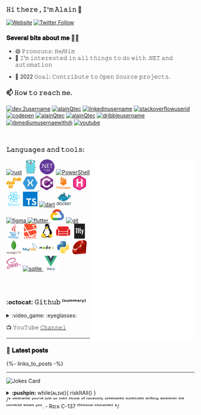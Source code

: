 <h3 align="Left">𝙷𝚒 𝚝𝚑𝚎𝚛𝚎 , 𝙸'𝚖 𝙰𝚕𝚊𝚒𝚗 👋</h3>

[![Website](https://img.shields.io/website?down_color=lightgrey&down_message=Down&style=for-the-badge&up_color=Green&up_message=Up&url=https%3A%2F%2FalainQtec.com)](https://www.alainQtec.com)
[![Twitter Follow](https://img.shields.io/twitter/follow/alainQtec?color=1DA1F2&logo=twitter&label=Follow&style=for-the-badge)](https://www.twitter.com/intent/follow?original_referer=https%3A%2F%2Fgithub.com%2FalainQtec&screen_name=)
<!-- <p align="left"> 
<img alt="Typing SVG" src="https://readme-typing-svg.herokuapp.com?color=%234F8BD7&size=17&duration=4958&width=650&height=49&lines=Wubba+lubba+dub+dub!;I'm+a+self-driven+tech+savvy+dude+with+a+knack+for+Coding+%26+design.+;An+aspiring+programmer+%26+College+undergrad;I+Love+exploring+new+technologies+and+always+open+to+challenges.;...">
</p> -->

<h3>𝐒𝐞𝐯𝐞𝐫𝐚𝐥 𝐛𝐢𝐭𝐬 𝐚𝐛𝐨𝐮𝐭 𝐦𝐞 👨‍💻</h3>

- 😄 𝙿𝚛𝚘𝚗𝚘𝚞𝚗𝚜: 𝙷𝚎/𝙷𝚒𝚖
- 👀 𝙸’𝚖 𝚒𝚗𝚝𝚎𝚛𝚎𝚜𝚝𝚎𝚍 𝚒𝚗 𝚊𝚕𝚕 𝚝𝚑𝚒𝚗𝚐𝚜 𝚝𝚘 𝚍𝚘 𝚠𝚒𝚝𝚑 .𝙽𝙴𝚃 𝚊𝚗𝚍 𝚊𝚞𝚝𝚘𝚖𝚊𝚝𝚒𝚘𝚗
<!-- - 🌱 𝙸’𝚖 𝚌𝚞𝚛𝚛𝚎𝚗𝚝𝚕𝚢 [𝚕𝚎𝚊𝚛𝚗𝚒𝚗𝚐 𝙶𝚘](https://alainQtec.com/blog/learning-go-to-use-with-hugo-challenges-and-hacks) -->
- 🎯 2022 𝙶𝚘𝚊𝚕: 𝙲𝚘𝚗𝚝𝚛𝚒𝚋𝚞𝚝𝚎 𝚝𝚘 𝙾𝚙𝚎𝚗 𝚂𝚘𝚞𝚛𝚌𝚎 𝚙𝚛𝚘𝚓𝚎𝚌𝚝𝚜.
<!-- - 💞️ 𝙸’𝚖 𝚕𝚘𝚘𝚔𝚒𝚗𝚐 𝚝𝚘 𝚌𝚘𝚕𝚕𝚊𝚋𝚘𝚛𝚊𝚝𝚎 .𝙽𝙴𝚃 𝚌𝚘𝚛𝚎 𝚋𝚊𝚜𝚎𝚜 𝚝𝚘𝚘𝚕𝚜 𝚊𝚗𝚍 𝚋𝚊𝚜𝚒𝚌𝚊𝚕𝚕𝚢 𝚊𝚕𝚕 𝚛𝚎𝚙𝚘𝚜 𝚙𝚒𝚗𝚗𝚎𝚍 𝚋𝚎𝚕𝚕𝚘𝚠. -->

<!-- - ☕ 𝙸’𝚖 𝚌𝚞𝚛𝚛𝚎𝚗𝚝𝚕𝚢 𝚠𝚘𝚛𝚔𝚒𝚗𝚐 𝚘𝚗 [𝙼𝚊𝚌𝚑𝚒𝚗𝚎 𝚕𝚎𝚊𝚛𝚗𝚒𝚗𝚐](https://alainqtec.com/projects/machinelearning) 𝚊𝚗𝚍 [𝚠𝚎𝚋 𝚍𝚎𝚟𝚎𝚕𝚘𝚙𝚖𝚎𝚗𝚝](https://alainqtec.com/projects/webdesign) -->
<!-- - 📝 𝙸 𝚛𝚎𝚐𝚞𝚕𝚊𝚛𝚕𝚢 𝚠𝚛𝚒𝚝𝚎 𝚊𝚛𝚝𝚒𝚌𝚕𝚎𝚜 𝚘𝚗 𝚖𝚢 <a href="https://alainqtec.com/blog/" title="𝚊𝚕𝚊𝚒𝚗𝚀𝚝𝚎𝚌.𝚌𝚘𝚖/𝚋𝚕𝚘𝚐  &̴   𝚌𝚢𝚋𝚛𝚝𝚛𝚡.𝚌𝚘𝚖">𝚋𝚕𝚘𝚐𝚜</a> -->

<!-- ### 𝙳𝚒𝚐𝚒𝚝𝚊𝚕 𝚏𝚘𝚘𝚝𝚙𝚛𝚒𝚗𝚝

𝙵𝚎𝚠 𝚜𝚎𝚕𝚏-𝚋𝚞𝚒𝚕𝚝 𝚕𝚒𝚟𝚎 𝚝𝚘𝚘𝚕𝚜 𝙸 𝚞𝚜𝚎 𝚎𝚟𝚎𝚛𝚢𝚍𝚊𝚢 :
- 𝙵𝚎𝚎𝚍𝚋𝚊𝚌𝚔/𝙲𝚑𝚊𝚝 𝚙𝚕𝚊𝚝𝚏𝚘𝚛𝚖 : (I Shall build mine.)
- 𝚄𝚛𝚕-𝚜𝚑𝚘𝚛𝚝𝚎𝚗𝚎𝚛 : (I Shall build mine.)
<!--
[<img src="https://spotifynowplaying-mu.vercel.app" alt="alainQtec Spotify" width="350" />](https://open.spotify.com/user/tterywbii7eqpgndb93tjatja)
 -->

### 📫 𝙷𝚘𝚠 𝚝𝚘 𝚛𝚎𝚊𝚌𝚑 𝚖𝚎.

<p align="left">
<a href="https://dev.to/alainQtec" target="blank"><img align="center" src="https://github.com/alainQtec/AlainQtec/blob/main/Images/dev-dot-to.svg" alt="dev.2username" height="30" width="40" /></a>
<a href="https://twitter.com/alainQtec" target="blank"><img align="center" src="https://github.com/alainQtec/AlainQtec/blob/main/Images/twitter.svg" alt="alainQtec" height="30" width="40" /></a>
<a href="https://linkedin.com/in/alainQtec" target="blank"><img align="center" src="https://github.com/alainQtec/AlainQtec/blob/main/Images/linkedin.svg" alt="linkedinusername" height="30" width="40" /></a>
<a href="https://stackoverflow.com/c/zautomakerz" target="blank"><img align="center" src="https://cdn.jsdelivr.net/npm/simple-icons@3.0.1/icons/stackoverflow.svg" alt="stackoverflowuserid" height="30" width="40" /></a>
<a href="https://codepen.io/alainqtec" target="blank"><img align="center" src="https://github.com/alainQtec/AlainQtec/blob/main/Images/Codepen.io.png" alt="codepen" height="35" width="35" /></a>
<a href="https://fb.com/alainQtec" target="blank"><img align="center" src="https://github.com/alainQtec/AlainQtec/blob/main/Images/facebook.svg" alt="alainQtec" height="35" width="35" /></a>
<a href="https://instagram.com/alainQtec" target="blank"><img align="center" src="https://github.com/alainQtec/AlainQtec/blob/main/Images/instagram.svg" alt="alainQtec" height="35" width="35" /></a>
<a href="https://dribbble.com/alainQtec" target="blank"><img align="center" src="https://github.com/alainQtec/AlainQtec/blob/main/Images/dribbble.svg" alt="dribbleusername" height="30" width="40" /></a>
<a href="https://medium.com/@alainQtec" target="blank"><img align="center" src="https://github.com/alainQtec/AlainQtec/blob/main/Images/medium.svg" alt="@mediumusernaewith@" height="30" width="40" /></a>
<a href="https://www.youtube.com/channel/UCDVYFgx4pJekehwMUuXOyNA/about" target="blank"><img align="center" src="https://github.com/AlainQtec/AlainQtec/blob/main/Images/youtube.svg" alt="youtube" height="35" width="40" /></a>
</p>
<br />

### 𝙻𝚊𝚗𝚐𝚞𝚊𝚐𝚎𝚜 𝚊𝚗𝚍 𝚝𝚘𝚘𝚕𝚜:

<!-- markdownlint-disable MD033 -->
<a href="https://github.com/alainQtec">
 <img src="https://raw.githubusercontent.com/alainQtec/GitStats/actions_branch/generated_images/languagesDarkMode.svg#gh-dark-mode-only" width="280" align="right" alt="Languages"/>
 <img src="https://raw.githubusercontent.com/alainQtec/GitStats/actions_branch/generated_images/overviewDarkMode.svg#gh-dark-mode-only" width="280" align="right" alt="Overview Alain Gitstats"/>
</a>
<!-- markdownlint-enable MD033 -->

<p align="left">
<a href="https://www.rust-lang.org/" target="_blank"><img src="https://github.com/alainQtec/AlainQtec/blob/main/Images/rustaceans-community.png" alt="rust" width="50" height="40"/></a>
<a href="https://golang.org" target="_blank"><img src="https://raw.githubusercontent.com/devicons/devicon/master/icons/go/go-original.svg" alt="go" width="40" height="40"/></a>
<a href="https://docs.microsoft.com/en-us/dotnet/core/introduction" target="_blank"><img src="https://raw.githubusercontent.com/devicons/devicon/master/icons/dotnetcore/dotnetcore-original.svg" alt="dotnetcore" width="40" height="40"/></a>
<a href="https://docs.microsoft.com/en-us/powershell?" target="_blank"><img src="https://raw.githubusercontent.com/alainQtec/AlainQtec/main/Images/powershell.svg" alt="PowerShell" width="40" height="40"/></a>
<a href="https://aws.amazon.com/" target="_blank"><img src="https://raw.githubusercontent.com/devicons/devicon/master/icons/amazonwebservices/amazonwebservices-original.svg" alt="AWS" width="40" height="40"/></a>
<a href="https://dotnet.microsoft.com/apps/xamarin" target="_blank"><img src="https://raw.githubusercontent.com/devicons/devicon/master/icons/xamarin/xamarin-original.svg" alt="xamarin" width="40" height="40"/>
<a href="https://dotnet.microsoft.com/en-us/languages/csharp" target="_blank"><img src="https://raw.githubusercontent.com/devicons/devicon/master/icons/csharp/csharp-original.svg" alt="csharp" width="40" height="40"/></a>
<a href="https://firebase.google.com/" target="_blank"><img src="https://raw.githubusercontent.com/devicons/devicon/master/icons/firebase/firebase-plain-wordmark.svg" alt="firebase" width="40" height="40"/></a>
<a href="https://gohugo.io" target="_blank"><img src="https://raw.githubusercontent.com/devicons/devicon/master/icons/hugo/hugo-original.svg" alt="hugo" width="40" height="40"/></a>
<a href="https://reactjs.org/" target="_blank"><img src="https://raw.githubusercontent.com/devicons/devicon/master/icons/react/react-original-wordmark.svg" alt="react" width="40" height="40"/></a>
<a href="https://www.typescriptlang.org/" target="_blank"><img src="https://raw.githubusercontent.com/devicons/devicon/master/icons/typescript/typescript-original.svg" alt="Ts" width="40" height="40"/></a>
<a href="https://dart.dev" target="_blank"><img src="https://www.vectorlogo.zone/logos/dartlang/dartlang-icon.svg" alt="dart" width="40" height="40"/></a>
<a href="https://www.docker.com/" target="_blank"><img src="https://raw.githubusercontent.com/devicons/devicon/master/icons/docker/docker-original-wordmark.svg" alt="docker" width="40" height="40"/></a>
<a href="https://www.figma.com/" target="_blank"><img src="https://www.vectorlogo.zone/logos/figma/figma-icon.svg" alt="figma" width="40" height="40"/> </a>
<a href="https://flutter.dev" target="_blank"><img src="https://www.vectorlogo.zone/logos/flutterio/flutterio-icon.svg" alt="flutter" width="40" height="40"/> </a>
<a href="https://cloud.google.com" target="_blank"><img src="https://github.com/devicons/devicon/blob/master/icons/googlecloud/googlecloud-original.svg" alt="gcp" width="40" height="40"/></a>
<a href="https://git-scm.com/" target="_blank"><img src="https://www.vectorlogo.zone/logos/git-scm/git-scm-icon.svg" alt="git" width="40" height="40"/> </a>
<a href="https://www.java.com" target="_blank"><img src="https://raw.githubusercontent.com/devicons/devicon/master/icons/java/java-original.svg" alt="java" width="40" height="40"/></a>
<a href="https://laravel.com/" target="_blank"><img src="https://raw.githubusercontent.com/devicons/devicon/master/icons/laravel/laravel-plain-wordmark.svg" alt="laravel" width="40" height="40"/></a>
<a href="https://www.linux.org/" target="_blank"><img src="https://raw.githubusercontent.com/devicons/devicon/master/icons/linux/linux-original.svg" alt="linux" width="40" height="40"/></a>
<a href="https://couchdb.apache.org/" target="_blank"><img src="https://raw.githubusercontent.com/devicons/devicon/master/icons/couchdb/couchdb-original.svg" alt="couchdb" width="40" height="40"/></a>
<a href="https://www.11ty.dev/" target="_blank"><img src="https://raw.githubusercontent.com/devicons/devicon/master/icons/eleventy/eleventy-original.svg" alt="eleventy" width="40" height="40"/></a>
<a href="https://www.mongodb.com/" target="_blank"><img src="https://raw.githubusercontent.com/devicons/devicon/master/icons/mongodb/mongodb-original-wordmark.svg" alt="mongodb" width="40" height="40"/></a>
<a href="https://www.mysql.com/" target="_blank"><img src="https://raw.githubusercontent.com/devicons/devicon/master/icons/mysql/mysql-original-wordmark.svg" alt="mysql" width="40" height="40"/></a>
<a href="https://nodejs.org" target="_blank"><img src="https://raw.githubusercontent.com/devicons/devicon/master/icons/nodejs/nodejs-original-wordmark.svg" alt="nodejs" width="40" height="40"/></a>
<a href="https://www.python.org" target="_blank"><img src="https://raw.githubusercontent.com/devicons/devicon/master/icons/python/python-original.svg" alt="python" width="40" height="40"/></a>
<a href="https://www.ruby-lang.org/en/" target="_blank"> <img src="https://raw.githubusercontent.com/devicons/devicon/master/icons/ruby/ruby-original.svg" alt="ruby" width="40" height="40"/></a>
<a href="https://sass-lang.com" target="_blank"> <img src="https://raw.githubusercontent.com/devicons/devicon/master/icons/sass/sass-original.svg" alt="sass" width="40" height="40"/></a>
<a href="https://www.sqlite.org/" target="_blank"> <img src="https://www.vectorlogo.zone/logos/sqlite/sqlite-icon.svg" alt="sqlite" width="40" height="40"/> </a>
<a href="https://vuejs.org/" target="_blank"> <img src="https://raw.githubusercontent.com/devicons/devicon/master/icons/vuejs/vuejs-original-wordmark.svg" alt="vuejs" width="40" height="40"/></a>
</p>
<br /><br />

### :octocat: 𝙶𝚒𝚝𝚑𝚞𝚋 ⁽ˢᵘᵐᵐᵃʳʸ⁾
<details>
<summary>:video_game: :eyeglasses:</summary>
<div align="center">
<table style="border:0px solid transparent; cellpadding="0"; cellspacing="0"; padding: 0; font-size: .7rem;">
  <tr>
    <td>
   <a href="https://github.com/anuraghazra/github-readme-stats"><img align="center" src="https://github-readme-stats.vercel.app/api?username=alainQtec" alt="Alain's GitHub stats" width="450" />
   </a>
   </td>
   <td>
   <a href="https://github.com/anuraghazra/github-readme-stats"><img align="center" src="https://github-readme-streak-stats.herokuapp.com/?user=alainQtec&" alt="Alain's GitHub streak" width="450" />
   </a>
   </td>
  </tr>
</table>
</div>
  <p align="center"> <a href="https://github.com/ryo-ma/github-profile-trophy"><img src="https://github-profile-trophy.vercel.app/?username=alainQtec" alt="alainQtec" /></a></p>
 <p align="center" style="text-align: center; font-size: .7rem;">𝚃𝚑𝚎𝚛𝚎'𝚜 𝚗𝚘𝚝𝚑𝚒𝚗𝚐 𝚝𝚘 𝚜𝚎𝚎 𝚑𝚎𝚛𝚎, 𝚓𝚞𝚜𝚝 𝚐𝚊𝚖𝚒𝚏𝚒𝚌𝚊𝚝𝚒𝚘𝚗𝚜 𝚝𝚘 𝚔𝚎𝚎𝚙 𝚖𝚎 𝚑𝚘𝚘𝚔𝚎𝚍 𝚘𝚗 𝚌𝚘𝚍𝚒𝚗𝚐.</p>
</details>

📺 𝚈𝚘𝚞𝚃𝚞𝚋𝚎 [𝙲𝚑𝚊𝚗𝚗𝚎𝚕](https://www.youtube.com/channel/UCDVYFgx4pJekehwMUuXOyNA/about)

---

### 📕 𝐋𝐚𝐭𝐞𝐬𝐭 𝐩𝐨𝐬𝐭𝐬

{%- links_to_posts -%}

---
<!-- <p align="centre"> <img src="https://komarev.com/ghpvc/?username=alainQtec&label=Profile%20views&color=0e75b6&style=flat" alt="alainQtec" /> </p> -->

![Jokes Card](https://readme-jokes.vercel.app/api?hideBorder&theme=cobalt&qColor=%23944bcc&aColor=%23bbdb51)

<details>
    <summary><b>:pushpin:</b> while(ᴀʟɪᴠᴇ){ riskItAll() }</br>
    /* ᵒᵗʰᵉʳʷⁱˢᵉ ʸᵒᵘ'ʳᵉ ʲᵘˢᵗ ᵃⁿ ⁱⁿᵉʳᵗ ᶜʰᵘⁿᵏ ᵒᶠ ʳᵃⁿᵈᵒᵐˡʸ ᵃˢˢᵉᵐᵇˡᵉᵈ ᵐᵒˡᵉᶜᵘˡᵉˢ ᵈʳⁱᶠᵗⁱⁿᵍ ʷʰᵉʳᵉᵛᵉʳ ᵗʰᵉ ᵘⁿⁱᵛᵉʳˢᵉ ᵇˡᵒʷˢ ʸᵒᵘ. - Rɪᴄᴋ C-137 ⁽ᶠⁱᶜᵗⁱᵒⁿᵃˡ ᶜʰᵃʳᵃᶜᵗᵉʳ⁾ */
 </summary><br/>
 <a href='https://github.com/marketplace/actions/quote-readme'>
<!--STARTS_HERE_QUOTE_README-->
<i>❝“The data speaks for itself. That’s the easiest measure of success.”— Caitlin Smallwood❞</i>
<!--ENDS_HERE_QUOTE_README-->
 </a>
<!--
<p align="center">
 <h3>Some 𝚒𝐧𝐬𝐩𝐢𝐫𝐚𝐭𝐢𝐨𝐧𝐚𝐥 𝚚𝐮𝐨𝐭𝐞𝐬 𝚝𝐡𝐚𝐭 𝚔𝐞𝐞𝐩 𝐦𝐞 𝚐𝐨𝐢𝐧𝐠.</h3>
   <ul>
    <li>"𝚢𝚘𝚞 𝚍𝚘𝚗'𝚝 𝚑𝚊𝚟𝚎 𝚝𝚘 𝚋𝚎 𝚐𝚛𝚎𝚊𝚝 𝚊𝚝 𝚜𝚘𝚖𝚎𝚝𝚑𝚒𝚗𝚐 𝚝𝚘 𝚜𝚝𝚊𝚛𝚝, 𝚋𝚞𝚝 𝚢𝚘𝚞 𝚑𝚊𝚟𝚎 𝚝𝚘 𝚜𝚝𝚊𝚛𝚝 𝚝𝚘 𝚋𝚎 𝚐𝚛𝚎𝚊𝚝 𝚊𝚝 𝚜𝚘𝚖𝚎𝚝𝚑𝚒𝚗𝚐." – Zig Ziglar"</li>
    <li><b>"𝐓𝐚𝐥𝐤 𝐢𝐬 𝐜𝐡𝐞𝐚𝐩. 𝐒𝐡𝐨𝐰 𝐦𝐞 𝐭𝐡𝐞 𝐜𝐨𝐝𝐞."</b> - Linus Torvalds</li>
    <li>"𝐀𝐧𝐲 𝐟𝐨𝐨𝐥 𝐜𝐚𝐧 𝐰𝐫𝐢𝐭𝐞 𝐜𝐨𝐝𝐞 𝐭𝐡𝐚𝐭 𝐚 𝐜𝐨𝐦𝐩𝐮𝐭𝐞𝐫 𝐜𝐚𝐧 𝐮𝐧𝐝𝐞𝐫𝐬𝐭𝐚𝐧𝐝. 𝐆𝐨𝐨𝐝 𝐩𝐫𝐨𝐠𝐫𝐚𝐦𝐦𝐞𝐫𝐬 𝐰𝐫𝐢𝐭𝐞 𝐜𝐨𝐝𝐞 𝐭𝐡𝐚𝐭 𝐡𝐮𝐦𝐚𝐧𝐬 𝐜𝐚𝐧 𝐮𝐧𝐝𝐞𝐫𝐬𝐭𝐚𝐧𝐝".</li>
    <li>"𝚃𝚑𝚎 𝚍𝚎𝚜𝚒𝚛𝚎 𝚏𝚘𝚛 𝚖𝚘𝚛𝚎 𝚙𝚘𝚜𝚒𝚝𝚒𝚟𝚎 𝚎𝚡𝚙𝚎𝚛𝚒𝚎𝚗𝚌𝚎 𝚒𝚜 𝚒𝚝𝚜𝚎𝚕𝚏 𝚊 𝚗𝚎𝚐𝚊𝚝𝚒𝚟𝚎 𝚎𝚡𝚙𝚎𝚛𝚒𝚎𝚗𝚌𝚎. 𝙰𝚗𝚍, 𝚙𝚊𝚛𝚊𝚍𝚘𝚡𝚒𝚌𝚊𝚕𝚕𝚢, 𝚝𝚑𝚎 𝚊𝚌𝚌𝚎𝚙𝚝𝚊𝚗𝚌𝚎 𝚘𝚏 𝚘𝚗𝚎'𝚜 𝚗𝚎𝚐𝚊𝚝𝚒𝚟𝚎 𝚎𝚡𝚙𝚎𝚛𝚒𝚎𝚗𝚌𝚎 𝚒𝚜 𝚒𝚝𝚜𝚎𝚕𝚏 𝚊 𝚙𝚘𝚜𝚒𝚝𝚒𝚟𝚎 𝚎𝚡𝚙𝚎𝚛𝚒𝚎𝚗𝚌𝚎". -𝙼𝚊𝚛𝚔 𝙼𝚊𝚗𝚜𝚘𝚗</li>
    <li>"𝚈𝚘𝚞 𝚑𝚊𝚟𝚎 𝚙𝚘𝚠𝚎𝚛 𝚘𝚟𝚎𝚛 𝚢𝚘𝚞𝚛 𝚖𝚒𝚗𝚍 — 𝚗𝚘𝚝 𝚘𝚞𝚝𝚜𝚒𝚍𝚎 𝚎𝚟𝚎𝚗𝚝𝚜. 𝚁𝚎𝚊𝚕𝚒𝚣𝚎 𝚝𝚑𝚒𝚜 𝚊𝚗𝚍 𝚢𝚘𝚞 𝚠𝚒𝚕𝚕 𝚏𝚒𝚗𝚍 𝚐𝚛𝚎𝚊𝚝 𝚜𝚝𝚛𝚎𝚗𝚐𝚝𝚑". — Marcus Aurelius</li>
    <li><b>"𝐍𝐨𝐛𝐨𝐝𝐲 𝐞𝐱𝐢𝐬𝐭𝐬 𝐨𝐧 𝐩𝐮𝐫𝐩𝐨𝐬𝐞, 𝐍𝐨𝐛𝐨𝐝𝐲 𝐛𝐞𝐥𝐨𝐧𝐠𝐬 𝐚𝐧𝐲𝐰𝐡𝐞𝐫𝐞, 𝐰𝐞’𝐫𝐞 𝐚𝐥𝐥 𝐠𝐨𝐢𝐧𝐠 𝐭𝐨 𝐝𝐢𝐞".</b> - 𝚆𝚎'𝚛𝚎 𝚓𝚞𝚜𝚝 𝚑𝚞𝚖𝚊𝚗𝚜; 𝚠𝚎'𝚛𝚎 𝚗𝚘𝚝𝚑𝚒𝚗𝚐 𝚎𝚡𝚌𝚎𝚙𝚝𝚒𝚘𝚗𝚊𝚕. 𝚂𝚝𝚘𝚙 𝚝𝚊𝚔𝚒𝚗𝚐 𝚎𝚟𝚎𝚛𝚢𝚝𝚑𝚒𝚗𝚐 𝚒𝚗 𝚕𝚒𝚏𝚎 𝚝𝚘𝚘 𝚜𝚎𝚛𝚒𝚘𝚞𝚜𝚕𝚢; 𝚒𝚗 𝚝𝚑𝚎 𝚎𝚗𝚍, 𝚒𝚝 𝚊𝚕𝚕  𝚖𝚎𝚊𝚗𝚜 𝚗𝚘𝚝𝚑𝚒𝚗𝚐 𝚋𝚎𝚌𝚊𝚞𝚜𝚎 𝚊𝚕𝚕 𝚢𝚘𝚞 𝚑𝚊𝚟𝚎 𝚒𝚜 𝚢𝚘𝚞 𝚊𝚗𝚍 𝚠𝚑𝚊𝚝 𝚢𝚘𝚞 𝚌𝚑𝚘𝚘𝚜𝚎 𝚝𝚘 𝚍𝚘 𝚠𝚒𝚝𝚑 𝚢𝚘𝚞𝚛 𝚕𝚒𝚏𝚎. 𝚂𝚝𝚘𝚙 𝚠𝚊𝚒𝚝𝚒𝚗𝚐 𝚏𝚘𝚛 𝚝𝚑𝚒𝚗𝚐𝚜 𝚝𝚘 𝚋𝚎 𝚑𝚊𝚗𝚍𝚎𝚍 𝚝𝚘 𝚢𝚘𝚞; 𝚓𝚞𝚜𝚝, 𝚐𝚘 𝚊𝚗𝚍 𝚍𝚘 𝚒𝚝!
    </li>
   </ul>
</p> -->
</details>
<!-- Used Fonts from https://www.coolfontsgenerator.com/ ST2 -->
